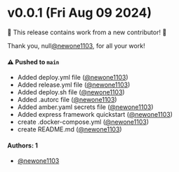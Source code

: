 # v0.0.1 (Fri Aug 09 2024)

:tada: This release contains work from a new contributor! :tada:

Thank you, null[@newone1103](https://github.com/newone1103), for all your work!

#### ⚠️ Pushed to `main`

- Added deploy.yml file ([@newone1103](https://github.com/newone1103))
- Added release.yml file ([@newone1103](https://github.com/newone1103))
- Added deploy.sh file ([@newone1103](https://github.com/newone1103))
- Added .autorc file ([@newone1103](https://github.com/newone1103))
- Added amber.yaml secrets file ([@newone1103](https://github.com/newone1103))
- Added express framework quickstart ([@newone1103](https://github.com/newone1103))
- create .docker-compose.yml ([@newone1103](https://github.com/newone1103))
- create README.md ([@newone1103](https://github.com/newone1103))

#### Authors: 1

- [@newone1103](https://github.com/newone1103)

